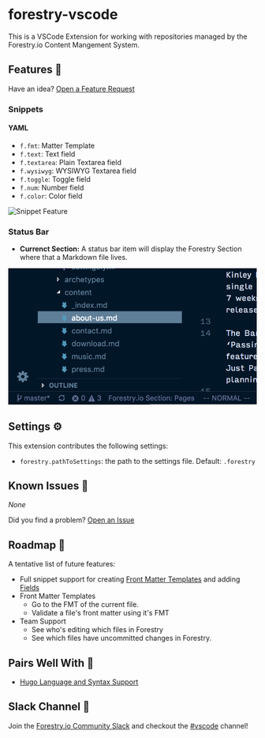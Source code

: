 # forestry-vscode

This is a VSCode Extension for working with repositories managed by the Forestry.io Content Mangement System.

## Features 🚀

Have an idea? [Open a Feature Request](https://github.com/forestryio/forestry-vscode/issues/new?template=feature_request.md)

### Snippets

#### YAML

- `f.fmt`: Matter Template
- `f.text`: Text field
- `f.textarea`: Plain Textarea field
- `f.wysiwyg`: WYSIWYG Textarea field
- `f.toggle`: Toggle field
- `f.num`: Number field
- `f.color`: Color field

![Snippet Feature](images/feature-snippet.gif)

### Status Bar

- **Currenct Section:** A status bar item will display the Forestry Section where that a Markdown file lives.

![Snippet Feature](images/feature-section-widget.png)

## Settings ️️⚙️

This extension contributes the following settings:

- `forestry.pathToSettings`: the path to the settings file. Default: `.forestry`

## Known Issues 🐛

_None_

Did you find a problem? [Open an Issue](https://github.com/forestryio/forestry-vscode/issues/new?template=bug_report.md)

## Roadmap 👷‍

A tentative list of future features:

- Full snippet support for creating [Front Matter Templates](https://forestry.io/docs/settings/front-matter-templates/) and adding [Fields](https://forestry.io/docs/settings/fields/)
- Front Matter Templates
  - Go to the FMT of the current file.
  - Validate a file's front matter using it's FMT
- Team Support
  - See who's editing which files in Forestry
  - See which files have uncommitted changes in Forestry.

## Pairs Well With 🍷

- [Hugo Language and Syntax Support](https://marketplace.visualstudio.com/items?itemName=budparr.language-hugo-vscode)

## Slack Channel 💬

Join the [Forestry.io Community Slack](https://forestry.io/blog/join-our-slack-community/) and checkout the [#vscode](https://forestry-community.slack.com/messages/CBRCJDWSZ/) channel!
